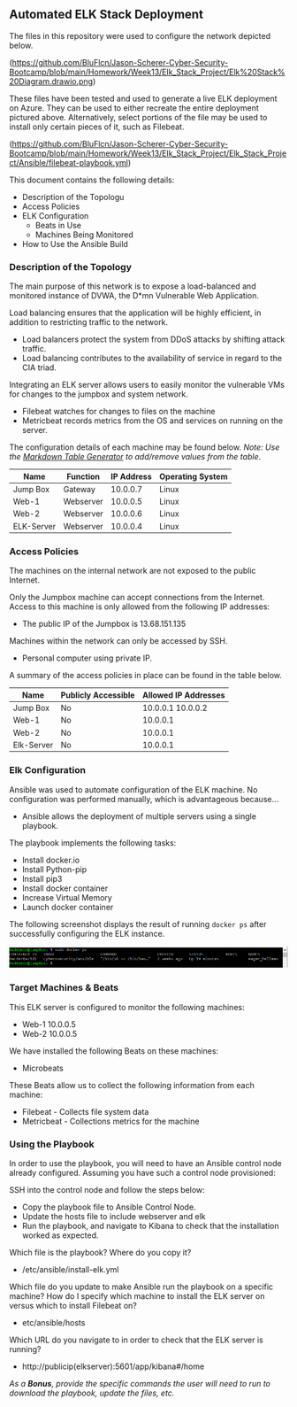 ## Automated ELK Stack Deployment

The files in this repository were used to configure the network depicted below.

(https://github.com/BluFlcn/Jason-Scherer-Cyber-Security-Bootcamp/blob/main/Homework/Week13/Elk_Stack_Project/Elk%20Stack%20Diagram.drawio.png)

These files have been tested and used to generate a live ELK deployment on Azure. They can be used to either recreate the entire deployment pictured above. Alternatively, select portions of the file may be used to install only certain pieces of it, such as Filebeat.

 (https://github.com/BluFlcn/Jason-Scherer-Cyber-Security-Bootcamp/blob/main/Homework/Week13/Elk_Stack_Project/Elk_Stack_Project/Ansible/filebeat-playbook.yml)

This document contains the following details:
- Description of the Topologu
- Access Policies
- ELK Configuration
  - Beats in Use
  - Machines Being Monitored
- How to Use the Ansible Build


### Description of the Topology

The main purpose of this network is to expose a load-balanced and monitored instance of DVWA, the D*mn Vulnerable Web Application.

Load balancing ensures that the application will be highly efficient, in addition to restricting traffic to the network.
- Load balancers protect the system from DDoS attacks by shifting attack traffic.
- Load balancing contributes to the availability of service in regard to the CIA triad.

Integrating an ELK server allows users to easily monitor the vulnerable VMs for changes to the jumpbox and system network.
- Filebeat watches for changes to files on the machine
- Metricbeat records metrics from the OS and services on running on the server.

The configuration details of each machine may be found below.
_Note: Use the [Markdown Table Generator](http://www.tablesgenerator.com/markdown_tables) to add/remove values from the table_.

| Name      | Function | IP Address | Operating System |
|-----------|----------|------------|------------------|
| Jump Box  | Gateway  | 10.0.0.7   | Linux            |
| Web-1     | Webserver| 10.0.0.5   | Linux            |
| Web-2     | Webserver| 10.0.0.6   | Linux            |
| ELK-Server| Webserver| 10.0.0.4   | Linux            |

### Access Policies

The machines on the internal network are not exposed to the public Internet. 

Only the Jumpbox machine can accept connections from the Internet. Access to this machine is only allowed from the following IP addresses:
- The public IP of the Jumpbox is 13.68.151.135 

Machines within the network can only be accessed by SSH.
- Personal computer using private IP. 

A summary of the access policies in place can be found in the table below.

| Name      | Publicly Accessible | Allowed IP Addresses |
|-----------|---------------------|----------------------|
| Jump Box  |     No              | 10.0.0.1 10.0.0.2    |
| Web-1     |     No              | 10.0.0.1             |
| Web-2     |     No              | 10.0.0.1             |
| Elk-Server|     No              | 10.0.0.1             |

### Elk Configuration

Ansible was used to automate configuration of the ELK machine. No configuration was performed manually, which is advantageous because...
- Ansible allows the deployment of multiple servers using a single playbook.

The playbook implements the following tasks:
- Install docker.io
- Install Python-pip
- Install pip3
- Install docker container
- Increase Virtual Memory
- Launch docker container

The following screenshot displays the result of running `docker ps` after successfully configuring the ELK instance.

![Docker ps](DockerPSImage.PNG)

### Target Machines & Beats
This ELK server is configured to monitor the following machines:
- Web-1 10.0.0.5
- Web-2 10.0.0.5

We have installed the following Beats on these machines:
- Microbeats 
  

These Beats allow us to collect the following information from each machine:
- Filebeat - Collects file system data
- Metricbeat - Collections metrics for the machine

### Using the Playbook
In order to use the playbook, you will need to have an Ansible control node already configured. Assuming you have such a control node provisioned: 

SSH into the control node and follow the steps below:
- Copy the playbook file to Ansible Control Node.
- Update the hosts file to include webserver and elk
- Run the playbook, and navigate to Kibana to check that the installation worked as expected.

Which file is the playbook? Where do you copy it?
- /etc/ansible/install-elk.yml

Which file do you update to make Ansible run the playbook on a specific machine? How do I specify which machine to install the ELK server on versus which to install Filebeat on?
- etc/ansible/hosts

Which URL do you navigate to in order to check that the ELK server is running?
- http://publicip(elkserver):5601/app/kibana#/home

_As a **Bonus**, provide the specific commands the user will need to run to download the playbook, update the files, etc._